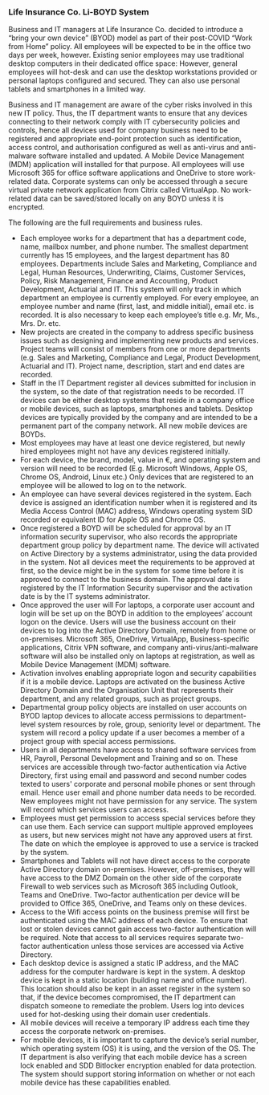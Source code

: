 ### Life Insurance Co. Li-BOYD System

Business and IT managers at Life Insurance Co. decided to introduce a “bring your own device” (BYOD) model as part of their post-COVID “Work from Home” policy. All employees will be expected to be in the office two days per week, however. Existing senior employees may use traditional desktop computers in their dedicated office space: However, general employees will hot-desk and can use the desktop workstations provided or personal laptops configured and secured. They can also use personal tablets and smartphones in a limited way.

Business and IT management are aware of the cyber risks involved in this new IT policy. Thus, the IT department wants to ensure that any devices connecting to their network comply with IT cybersecurity policies and controls, hence all devices used for company business need to be registered and appropriate end-point protection such as identification, access control, and authorisation configured as well as anti-virus and anti-malware software installed and updated. A Mobile Device Management (MDM) application will installed for that purpose. All employees will use Microsoft 365 for office software applications and OneDrive to store work-related data. Corporate systems can only be accessed through a secure virtual private network application from Citrix called VirtualApp. No work-related data can be saved/stored locally on any BOYD unless it is encrypted.

The following are the full requirements and business rules.
- Each employee works for a department that has a department code, name, mailbox number, and phone number. The smallest department currently has 15 employees, and the largest department has 80 employees. Departments include Sales and Marketing, Compliance and Legal, Human Resources, Underwriting, Claims, Customer Services, Policy, Risk Management, Finance and Accounting, Product Development, Actuarial and IT. This system will only track in which department an employee is currently employed. For every employee, an employee number and name (first, last, and middle initial), email etc. is recorded. It is also necessary to keep each employee’s title e.g. Mr, Ms., Mrs. Dr. etc.
- New projects are created in the company to address specific business issues such as designing and implementing new products and services. Project teams will consist of members from one or more departments (e.g. Sales and Marketing, Compliance and Legal, Product Development, Actuarial and IT). Project name, description, start and end dates are recorded.
- Staff in the IT Department register all devices submitted for inclusion in the system, so the date of that registration needs to be recorded. IT devices can be either desktop systems that reside in a company office or mobile devices, such as laptops, smartphones and tablets. Desktop devices are typically provided by the company and are intended to be a permanent part of the company network. All new mobile devices are BOYDs.
- Most employees may have at least one device registered, but newly hired employees might not have any devices registered initially.
- For each device, the brand, model, value in €, and operating system and version will need to be recorded (E.g. Microsoft Windows, Apple OS, Chrome OS, Android, Linux etc.) Only devices that are registered to an employee will be allowed to log on to the network.
- An employee can have several devices registered in the system. Each device is assigned an identification number when it is registered and its Media Access Control (MAC) address, Windows operating system SID recorded or equivalent ID for Apple OS and Chrome OS.
- Once registered a BOYD will be scheduled for approval by an IT information security supervisor, who also records the appropriate department group policy by department name. The device will activated on Active Directory by a systems administrator, using the data provided in the system. Not all devices meet the requirements to be approved at first, so the device might be in the system for some time before it is approved to connect to the business domain. The approval date is registered by the IT Information Security supervisor and the activation date is by the IT systems administrator.
- Once approved the user will For laptops, a corporate user account and login will be set up on the BOYD in addition to the employees’ account logon on the device. Users will use the business account on their devices to log into the Active Directory Domain, remotely from home or on-premises. Microsoft 365, OneDrive, VirtualApp, Business-specific applications, Citrix VPN software, and company anti-virus/anti-malware software will also be installed only on laptops at registration, as well as Mobile Device Management (MDM) software.
- Activation involves enabling appropriate logon and security capabilities if it is a mobile device. Laptops are activated on the business Active Directory Domain and the Organisation Unit that represents their department, and any related groups, such as project groups.
- Departmental group policy objects are installed on user accounts on BYOD laptop devices to allocate access permissions to department-level system resources by role, group, seniority level or department. The system will record a policy update if a user becomes a member of a project group with special access permissions.
- Users in all departments have access to shared software services from HR, Payroll, Personal Development and Training and so on. These services are accessible through two-factor authentication via Active Directory, first using email and password and second number codes texted to users' corporate and personal mobile phones or sent through email. Hence user email and phone number data needs to be recorded. New employees might not have permission for any service. The system will record which services users can access.
- Employees must get permission to access special services before they can use them. Each service can support multiple approved employees as users, but new services might not have any approved users at first. The date on which the employee is approved to use a service is tracked by the system.
- Smartphones and Tablets will not have direct access to the corporate Active Directory domain on-premises. However, off-premises, they will have access to the DMZ Domain on the other side of the corporate Firewall to web services such as Microsoft 365 including Outlook, Teams and OneDrive. Two-factor authentication per device will be provided to Office 365, OneDrive, and Teams only on these devices.
- Access to the Wifi access points on the business premise will first be authenticated using the MAC address of each device. To ensure that lost or stolen devices cannot gain access two-factor authentication will be required. Note that access to all services requires separate two-factor authentication unless those services are accessed via Active Directory.
- Each desktop device is assigned a static IP address, and the MAC address for the computer hardware is kept in the system. A desktop device is kept in a static location (building name and office number). This location should also be kept in an asset register in the system so that, if the device becomes compromised, the IT department can dispatch someone to remediate the problem. Users log into devices used for hot-desking using their domain user credentials.
- All mobile devices will receive a temporary IP address each time they access the corporate network on-premises.
- For mobile devices, it is important to capture the device’s serial number, which operating system (OS) it is using, and the version of the OS. The IT department is also verifying that each mobile device has a screen lock enabled and SDD Bitlocker encryption enabled for data protection. The system should support storing information on whether or not each mobile device has these capabilities enabled.
